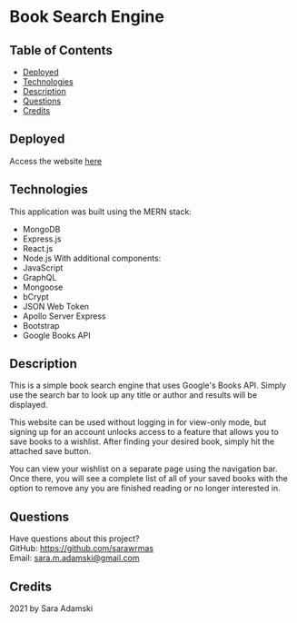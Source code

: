 # Book Search Engine

## Table of Contents
* [Deployed](#deployed)
* [Technologies](#technologies)
* [Description](#description)
* [Questions](#questions)
* [Credits](#credits)

## Deployed
Access the website [here](https://sarawrmas.github.io/book-search)

## Technologies
This application was built using the MERN stack:
* MongoDB
* Express.js
* React.js
* Node.js
With additional components:
* JavaScript
* GraphQL
* Mongoose
* bCrypt
* JSON Web Token
* Apollo Server Express
* Bootstrap
* Google Books API

## Description
This is a simple book search engine that uses Google's Books API. Simply use the search bar to look up any title or author and results will be displayed.

This website can be used without logging in for view-only mode, but signing up for an account unlocks access to a feature that allows you to save books to a wishlist. After finding your desired book, simply hit the attached save button.

You can view your wishlist on a separate page using the navigation bar. Once there, you will see a complete list of all of your saved books with the option to remove any you are finished reading or no longer interested in.

## Questions
Have questions about this project?  
GitHub: https://github.com/sarawrmas  
Email: sara.m.adamski@gmail.com

## Credits
2021 by Sara Adamski